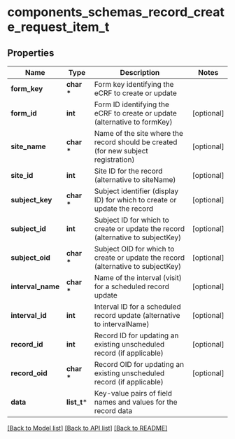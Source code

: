 # components_schemas_record_create_request_item_t

## Properties
Name | Type | Description | Notes
------------ | ------------- | ------------- | -------------
**form_key** | **char \*** | Form key identifying the eCRF to create or update | 
**form_id** | **int** | Form ID identifying the eCRF to create or update (alternative to formKey) | [optional] 
**site_name** | **char \*** | Name of the site where the record should be created (for new subject registration) | [optional] 
**site_id** | **int** | Site ID for the record (alternative to siteName) | [optional] 
**subject_key** | **char \*** | Subject identifier (display ID) for which to create or update the record | [optional] 
**subject_id** | **int** | Subject ID for which to create or update the record (alternative to subjectKey) | [optional] 
**subject_oid** | **char \*** | Subject OID for which to create or update the record (alternative to subjectKey) | [optional] 
**interval_name** | **char \*** | Name of the interval (visit) for a scheduled record update | [optional] 
**interval_id** | **int** | Interval ID for a scheduled record update (alternative to intervalName) | [optional] 
**record_id** | **int** | Record ID for updating an existing unscheduled record (if applicable) | [optional] 
**record_oid** | **char \*** | Record OID for updating an existing unscheduled record (if applicable) | [optional] 
**data** | **list_t*** | Key-value pairs of field names and values for the record data | 

[[Back to Model list]](../README.md#documentation-for-models) [[Back to API list]](../README.md#documentation-for-api-endpoints) [[Back to README]](../README.md)


